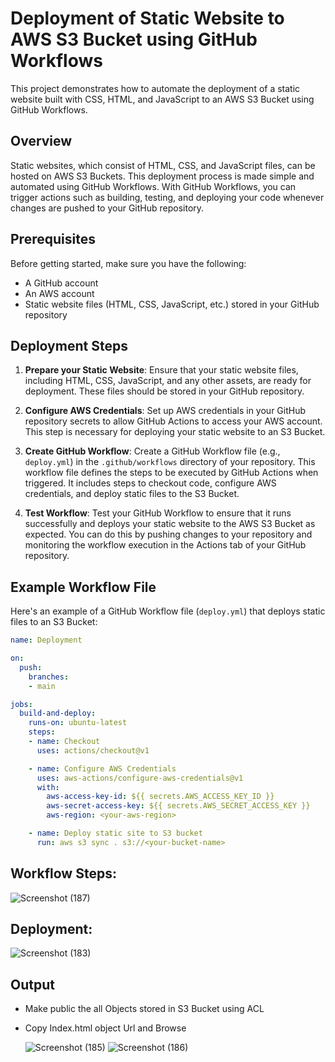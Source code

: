 # Deployment of Static Website to AWS S3 Bucket using GitHub Workflows

This project demonstrates how to automate the deployment of a static website built with CSS, HTML, and JavaScript to an AWS S3 Bucket using GitHub Workflows.

## Overview

Static websites, which consist of HTML, CSS, and JavaScript files, can be hosted on AWS S3 Buckets. This deployment process is made simple and automated using GitHub Workflows. With GitHub Workflows, you can trigger actions such as building, testing, and deploying your code whenever changes are pushed to your GitHub repository.

## Prerequisites

Before getting started, make sure you have the following:

- A GitHub account
- An AWS account
- Static website files (HTML, CSS, JavaScript, etc.) stored in your GitHub repository

## Deployment Steps

1. **Prepare your Static Website**: Ensure that your static website files, including HTML, CSS, JavaScript, and any other assets, are ready for deployment. These files should be stored in your GitHub repository.

2. **Configure AWS Credentials**: Set up AWS credentials in your GitHub repository secrets to allow GitHub Actions to access your AWS account. This step is necessary for deploying your static website to an S3 Bucket.

3. **Create GitHub Workflow**: Create a GitHub Workflow file (e.g., `deploy.yml`) in the `.github/workflows` directory of your repository. This workflow file defines the steps to be executed by GitHub Actions when triggered. It includes steps to checkout code, configure AWS credentials, and deploy static files to the S3 Bucket.

4. **Test Workflow**: Test your GitHub Workflow to ensure that it runs successfully and deploys your static website to the AWS S3 Bucket as expected. You can do this by pushing changes to your repository and monitoring the workflow execution in the Actions tab of your GitHub repository.

## Example Workflow File

Here's an example of a GitHub Workflow file (`deploy.yml`) that deploys static files to an S3 Bucket:

```yaml
name: Deployment

on:
  push:
    branches:
    - main

jobs:
  build-and-deploy:
    runs-on: ubuntu-latest
    steps:
    - name: Checkout
      uses: actions/checkout@v1

    - name: Configure AWS Credentials
      uses: aws-actions/configure-aws-credentials@v1
      with:
        aws-access-key-id: ${{ secrets.AWS_ACCESS_KEY_ID }}
        aws-secret-access-key: ${{ secrets.AWS_SECRET_ACCESS_KEY }}
        aws-region: <your-aws-region>

    - name: Deploy static site to S3 bucket
      run: aws s3 sync . s3://<your-bucket-name>
```

## Workflow Steps:


![Screenshot (187)](https://github.com/safuvanh/Github-Workflow-AWS-S3/assets/156053146/c6c43e9b-ff51-4fb8-8530-85702055aa4a)

## Deployment:

![Screenshot (183)](https://github.com/safuvanh/Github-Workflow-AWS-S3/assets/156053146/8a7a7aaa-5cee-444e-a86c-515e5cd66580)

## Output

- Make public the all Objects stored in S3 Bucket using ACL
- Copy Index.html object Url and Browse

  ![Screenshot (185)](https://github.com/safuvanh/Github-Workflow-AWS-S3/assets/156053146/c28568bb-cb6d-4b9f-83b6-aeb0bd6cedeb)
  ![Screenshot (186)](https://github.com/safuvanh/Github-Workflow-AWS-S3/assets/156053146/67adfe7c-2589-41ac-806f-8569a95a7ef2)


  




